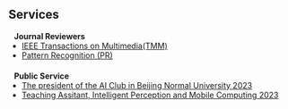 ## Services

<!-- <h4 style="margin:0 10px 0;">Conference Reviewers</h4>

<ul style="margin:0 0 5px;">
  <li><a href="http://cvpr2023.thecvf.com/"><autocolor>IEEE/CVF Conference on Computer Vision and Pattern Recognition (CVPR) 2021-2023</autocolor></a></li>
  <li><a href="http://iccv2021.thecvf.com/"><autocolor>IEEE/CVF International Conference on Computer Vision (ICCV) 2021</autocolor></a></li>
  <li><a href="https://eccv2022.ecva.net/"><autocolor>European Conference on Computer Vision (ECCV) 2022</autocolor></a></li>
</ul> -->

<h4 style="margin:0 10px 0;">Journal Reviewers</h4>

<ul style="margin:0 0 20px;">
  <li><a href="https://ieeexplore.ieee.org/xpl/RecentIssue.jsp?punumber=6046"><autocolor>IEEE Transactions on Multimedia(TMM)</autocolor></a></li>
  <li><a href="https://www.sciencedirect.com/journal/pattern-recognition"><autocolor>Pattern Recognition (PR)</autocolor></a></li>
</ul>

<h4 style="margin:0 10px 0;">Public Service</h4>

<ul style="margin:0 0 20px;">
  <li><a href="https://english.bnu.edu.cn/"><autocolor>The president of the AI Club in Beijing Normal University 2023</autocolor></a></li>
  <li><a href="https://english.bnu.edu.cn/"><autocolor>Teaching Assitant, Intelligent Perception and Mobile Computing 2023</autocolor></a></li>
</ul>
